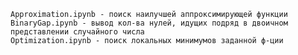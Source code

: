 

	
	Approximation.ipynb	- поиск наилучшей аппроксимирующей функции
	BinaryGap.ipynb	- вывод кол-ва нулей, идущих подряд в двоичном представлении случайного числа
	Optimization.ipynb - поиск локальных минимумов заданной ф-ции
